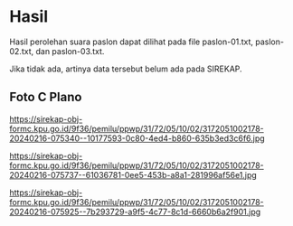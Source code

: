 # Hasil

Hasil perolehan suara paslon dapat dilihat pada file paslon-01.txt, paslon-02.txt, dan paslon-03.txt.

Jika tidak ada, artinya data tersebut belum ada pada SIREKAP.

## Foto C Plano

https://sirekap-obj-formc.kpu.go.id/9f36/pemilu/ppwp/31/72/05/10/02/3172051002178-20240216-075340--10177593-0c80-4ed4-b860-635b3ed3c6f6.jpg

https://sirekap-obj-formc.kpu.go.id/9f36/pemilu/ppwp/31/72/05/10/02/3172051002178-20240216-075737--61036781-0ee5-453b-a8a1-281996af56e1.jpg

https://sirekap-obj-formc.kpu.go.id/9f36/pemilu/ppwp/31/72/05/10/02/3172051002178-20240216-075925--7b293729-a9f5-4c77-8c1d-6660b6a2f901.jpg
